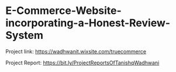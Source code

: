 # E-Commerce-Website-incorporating-a-Honest-Review-System

Project link: https://wadhwanit.wixsite.com/truecommerce <br>

Project Report: https://bit.ly/ProjectReportsOfTanishqWadhwani <br>
